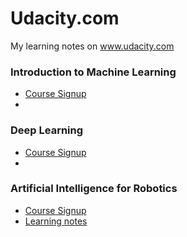# Udacity.com
My learning notes on www.udacity.com
### Introduction to Machine Learning
<ul>
  <li><a href="https://www.udacity.com/course/intro-to-machine-learning--ud120" target="_blank">Course Signup</a>
  <li><!-- a href="">Learning notes</a -->
</ul>

### Deep Learning
<ul>
  <li><a href="https://www.udacity.com/course/deep-learning--ud730" target="_blank">Course Signup</a>
  <li><!-- a href="">Learning notes</a -->
</ul>

### Artificial Intelligence for Robotics
<ul>
  <li><a href="https://www.udacity.com/course/artificial-intelligence-for-robotics--cs373" target="_blank">Course Signup</a>
  <li><a href="https://github.com/tealeeseng/udacity.com/tree/master/ArtificialIntelligenceforRobotics">Learning notes</a>
</ul>

